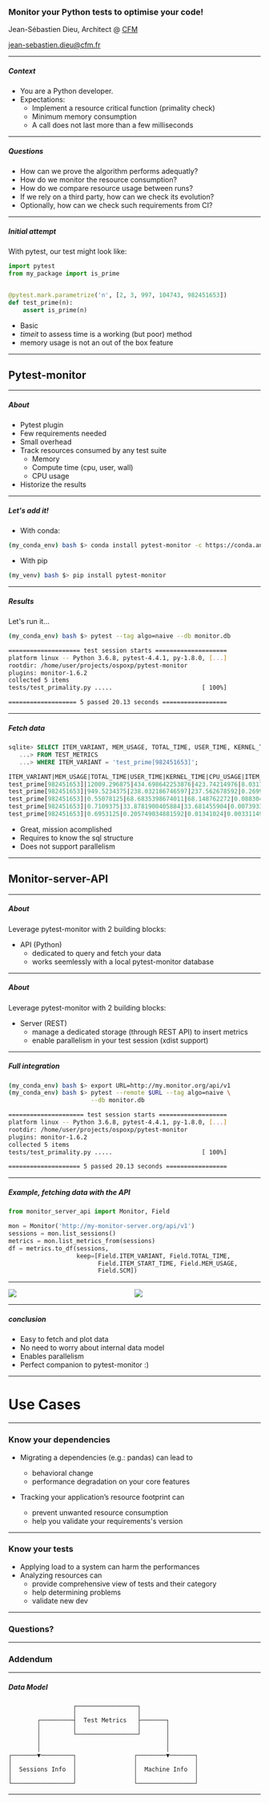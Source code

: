 ### Monitor your Python tests to optimise your code!

Jean-Sébastien Dieu, Architect @ [CFM](https://www.cfm.fr)

jean-sebastien.dieu@cfm.fr

--- ---

##### Context

- You are a Python developer.
- Expectations: 
   - Implement a resource critical function (primality check)
   - Minimum memory consumption
   - A call does not last more than a few milliseconds 

---

##### Questions <!-- .element: class="fragment" data-fragment-index="1" -->

* How can we prove the algorithm performs adequatly? <!-- .element: class="fragment" data-fragment-index="1" -->
* How do we monitor the resource consumption? <!-- .element: class="fragment" data-fragment-index="2" -->
* How do we compare resource usage between runs? <!-- .element: class="fragment" data-fragment-index="3" -->
* If we rely on a third party, how can we check its evolution? <!-- .element: class="fragment" data-fragment-index="4" -->
* Optionally, how can we check such requirements from CI? <!-- .element: class="fragment" data-fragment-index="5" -->

---
##### Initial attempt <!-- .element: class="fragment" data-fragment-index="1" -->

With pytest, our test might look like: <!-- .element: class="fragment" data-fragment-index="1" -->

```python [1-7] <!-- .element: class="fragment" data-fragment-index="1" -->
import pytest
from my_package import is_prime


@pytest.mark.parametrize('n', [2, 3, 997, 104743, 982451653])
def test_prime(n):
    assert is_prime(n)
```

- Basic <!-- .element: class="fragment" data-fragment-index="2" -->
- *timeit* to assess time is a working (but poor) method <!-- .element: class="fragment" data-fragment-index="3" -->
- memory usage is not an out of the box feature <!-- .element: class="fragment" data-fragment-index="4" -->

---
 ## Pytest-monitor
---

##### About 

* Pytest plugin 
* Few requirements needed
* Small overhead 
* Track resources consumed by any test suite
    * Memory
    * Compute time (cpu, user, wall)
    * CPU usage
* Historize the results

---
##### Let's add it!

- With conda:
```bash
(my_conda_env) bash $> conda install pytest-monitor -c https://conda.anaconda.org/conda-forge
```

- With pip
```bash
(my_venv) bash $> pip install pytest-monitor
``` 

---
##### Results

Let's run it...
```bash
(my_conda_env) bash $> pytest --tag algo=naive --db monitor.db

==================== test session starts ====================
platform linux -- Python 3.6.8, pytest-4.4.1, py-1.8.0, [...]
rootdir: /home/user/projects/ospoxp/pytest-monitor
plugins: monitor-1.6.2
collected 5 items
tests/test_primality.py .....                         [ 100%]

=================== 5 passed 20.13 seconds ==================
```
---

##### Fetch data
```sql
sqlite> SELECT ITEM_VARIANT, MEM_USAGE, TOTAL_TIME, USER_TIME, KERNEL_TIME, CPU_USAGE, ITEM_PATH
   ...> FROM TEST_METRICS
   ...> WHERE ITEM_VARIANT = 'test_prime[982451653]';

ITEM_VARIANT|MEM_USAGE|TOTAL_TIME|USER_TIME|KERNEL_TIME|CPU_USAGE|ITEM_PATH
test_prime[982451653]|12009.296875|434.698642253876|423.74214976|8.03175076|0.99327179464212|test_prime
test_prime[982451653]|949.5234375|238.032186746597|237.562678592|0.2699172|0.999161495941682|test_prime
test_prime[982451653]|0.55078125|68.6835398674011|68.148762272|0.08830408|0.993499555843175|test_prime
test_prime[982451653]|0.7109375|33.8781900405884|33.681455904|0.007393368|0.994411130926371|test_prime
test_prime[982451653]|0.6953125|0.205749034881592|0.01341024|0.003311496|0.0812724881534601|test_prime
```

- Great, mission acomplished <!-- .element: class="fragment" data-fragment-index="1" -->
- Requires to know the sql structure <!-- .element: class="fragment" data-fragment-index="2" -->
- Does not support parallelism <!-- .element: class="fragment" data-fragment-index="3" -->

--- ---
 ## Monitor-server-API
---
##### About

Leverage pytest-monitor with 2 building blocks:

 - API (Python)
   * dedicated to query and fetch your data
   * works seemlessly with a local pytest-monitor database
---
##### About

Leverage pytest-monitor with 2 building blocks:

 - Server (REST)
   * manage a dedicated storage (through REST API) to insert metrics
   * enable parallelism in your test session (xdist support)

---

##### Full integration

```bash
(my_conda_env) bash $> export URL=http://my.monitor.org/api/v1
(my_conda_env) bash $> pytest --remote $URL --tag algo=naive \
                       --db monitor.db

===================== test session starts ===================
platform linux -- Python 3.6.8, pytest-4.4.1, py-1.8.0, [...]
rootdir: /home/user/projects/ospoxp/pytest-monitor
plugins: monitor-1.6.2
collected 5 items
tests/test_primality.py .....                         [ 100%]

==================== 5 passed 20.13 seconds =================
```

---

##### Example, fetching data with the API


```python
from monitor_server_api import Monitor, Field

mon = Monitor('http://my-monitor-server.org/api/v1')
sessions = mon.list_sessions()
metrics = mon.list_metrics_from(sessions)
df = metrics.to_df(sessions,
                   keep=[Field.ITEM_VARIANT, Field.TOTAL_TIME,
                         Field.ITEM_START_TIME, Field.MEM_USAGE,
                         Field.SCM])

```
---
<style>.container{
    display: flex;
}
.col{
    flex: 1;
}
</style>
<div class="container">
  <div class="col">
    <img src='ptm_wall.png'>
  </div>
  <div class="col">
    <img src='ptm_mem.png'>
  </div>
</div>

---

##### conclusion

* Easy to fetch and plot data
* No need to worry about internal data model
* Enables parallelism
* Perfect companion to pytest-monitor :)

--- ---

# Use Cases

---

### Know your dependencies

 - Migrating a dependencies (e.g.: pandas) can lead to
   - behavioral change
   - performance degradation on your core features
 
 - Tracking your application’s resource footprint can
   - prevent unwanted resource consumption
   - help you validate your requirements's version

---

### Know your tests

 - Applying load to a system can harm the performances
 - Analyzing resources can 
    - provide comprehensive view of tests and their category
    - help determining problems
    - validate new dev

--- ---
### Questions?
--- ---
### Addendum
---
##### Data Model

```
                  ┌─────────────────┐
                  │                 │
        ┌─────────┤  Test Metrics   ├───────┐
        │         │                 │       │
        │         └─────────────────┘       │
        │                                   │
        │                                   │
┌───────▼─────────┐                ┌────────▼───────┐
│                 │                │                │
│  Sessions Info  │                │  Machine Info  │
│                 │                │                │
└─────────────────┘                └────────────────┘
```


                     
---
